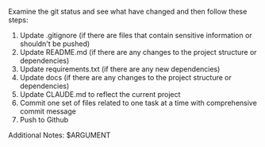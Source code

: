 Examine the git status and see what have changed and then follow these steps:
1. Update .gitignore (if there are files that contain sensitive information or shouldn't be pushed) 
2. Update README.md (if there are any changes to the project structure or dependencies)
3. Update requirements.txt (if there are any new dependencies)
4. Update docs (if there are any changes to the project structure or dependencies)
5. Update CLAUDE.md to reflect the current project
6. Commit one set of files related to one task at a time with comprehensive commit message
7. Push to Github

Additional Notes: $ARGUMENT